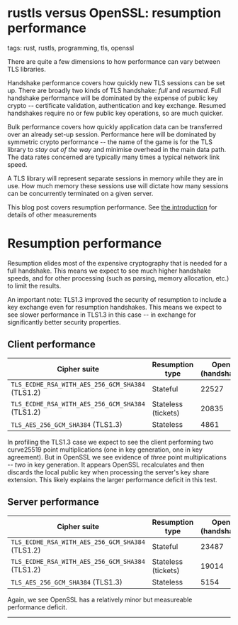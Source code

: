 # rustls versus OpenSSL: resumption performance

tags: rust, rustls, programming, tls, openssl

There are quite a few dimensions to how performance can vary between TLS
libraries.

Handshake performance covers how quickly new TLS sessions can be
set up.  There are broadly two kinds of TLS handshake: *full* and
*resumed*.  Full handshake performance will be dominated by the
expense of public key crypto -- certificate validation, authentication
and key exchange.  Resumed handshakes require no or
few public key operations, so are much quicker.

Bulk performance covers how quickly application data can be
transferred over an already set-up session.  Performance here
will be dominated by symmetric crypto performance -- the name
of the game is for the TLS library to *stay out of the way* and
minimise overhead in the main data path.  The data rates
concerned are typically many times a typical network link speed.

A TLS library will represent separate sessions in memory while they are
in use.  How much memory these sessions use will dictate how many sessions
can be concurrently terminated on a given server.

This blog post covers resumption performance.  See [the introduction][intro]
for details of other measurements

# Resumption performance
Resumption elides most of the expensive cryptography that is needed for a
full handshake.  This means we expect to see much higher handshake speeds, and for
other processing (such as parsing, memory allocation, etc.) to limit the results.

An important note: TLS1.3 improved the security of resumption to include a key
exchange even for resumption handshakes.  This means we expect to see slower
performance in TLS1.3 in this case -- in exchange for significantly better
security properties.

## Client performance

Cipher suite | Resumption type | OpenSSL (handshakes/s) | Rustls (handshakes/s) | vs. (2sf)
------------ | --------------- | ---------------------- | --------------------- | ---------
`TLS_ECDHE_RSA_WITH_AES_256_GCM_SHA384` (TLS1.2) | Stateful | 22527 | 29802 | +32%
`TLS_ECDHE_RSA_WITH_AES_256_GCM_SHA384` (TLS1.2) | Stateless (tickets) | 20835 | 27160 | +30%
`TLS_AES_256_GCM_SHA384` (TLS1.3) | Stateless | 4861 | 8211 | +69%

In profiling the TLS1.3 case we expect to see the client performing two curve25519
point multiplications (one in key generation, one in key agreement).  But
in OpenSSL we see evidence of *three* point multiplications -- *two* in
key generation.  It appears OpenSSL recalculates and then discards the
local public key when processing the server's key share extension.  This likely
explains the larger performance deficit in this test.

## Server performance

Cipher suite | Resumption type | OpenSSL (handshakes/s) | Rustls (handshakes/s) | vs. (2sf)
------------ | --------------- | ---------------------- | --------------------- | ---------
`TLS_ECDHE_RSA_WITH_AES_256_GCM_SHA384` (TLS1.2) | Stateful | 23487 | 25564 | +8.8%
`TLS_ECDHE_RSA_WITH_AES_256_GCM_SHA384` (TLS1.2) | Stateless (tickets) | 19014 | 22876 | +20%
`TLS_AES_256_GCM_SHA384` (TLS1.3) | Stateless | 5154 | 5957 | +16%

Again, we see OpenSSL has a relatively minor but measureable performance deficit.

-----

[rustls]: https://github.com/ctz/rustls
[rustls-master]: https://github.com/ctz/rustls/tree/6a47cd5cb411042d9a8acc591203ede10632ea2e
[openssl-master]: https://github.com/openssl/openssl/tree/fdbb3a86
[oslbench]: https://github.com/ctz/openssl-bench/tree/7bc3277b062c598463d60e6d821198ec5c7a4763
[rustlsbench]: https://github.com/ctz/rustls/blob/6a47cd5cb411042d9a8acc591203ede10632ea2e/examples/internal/bench.rs
[pclmulqdq]: https://www.intel.com/content/www/us/en/processors/carry-less-multiplication-instruction-in-gcm-mode-paper.html
[ring]: https://github.com/briansmith/ring
[boringssl]: https://github.com/google/boringssl
[c10k]: https://en.wikipedia.org/wiki/C10k_problem
[bulk]: /2019/07/02/rustls-vs-openssl-bulk-performance.html
[fullhs]: /2019/07/02/rustls-vs-openssl-handshake-performance.html
[resumption]: /2019/07/02/rustls-vs-openssl-resumption-performance.html
[memory]: /2019/07/02/rustls-vs-openssl-memory-usage.html
[intro]: /2019/07/01/rustls-vs-openssl-performance.html
